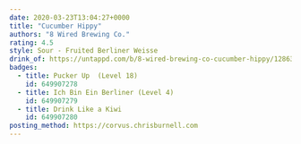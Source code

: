 ```yaml
---
date: 2020-03-23T13:04:27+0000
title: "Cucumber Hippy"
authors: "8 Wired Brewing Co."
rating: 4.5
style: Sour - Fruited Berliner Weisse
drink_of: https://untappd.com/b/8-wired-brewing-co-cucumber-hippy/1286325
badges:
  - title: Pucker Up  (Level 18)
    id: 649907278
  - title: Ich Bin Ein Berliner (Level 4)
    id: 649907279
  - title: Drink Like a Kiwi
    id: 649907280
posting_method: https://corvus.chrisburnell.com
---
```

